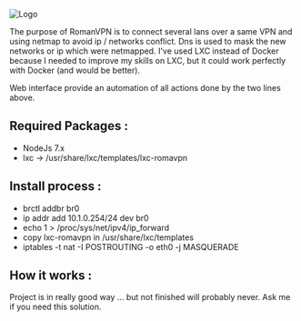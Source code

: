 ![Logo](https://raw.githubusercontent.com/vesl/romavpn/master/static/img/logo.png)

The purpose of RomanVPN is to connect several lans over a same VPN and using netmap to avoid ip / networks conflict.
Dns is used to mask the new networks or ip which were netmapped. 
I've used LXC instead of Docker because I needed to improve my skills on LXC, but it could work perfectly with Docker (and would be better).

Web interface provide an automation of all actions done by the two lines above. 

Required Packages : 
-------------------
* NodeJs 7.x
* lxc -> /usr/share/lxc/templates/lxc-romavpn


Install process : 
-----------------
* brctl addbr br0
* ip addr add 10.1.0.254/24 dev br0
* echo 1 > /proc/sys/net/ipv4/ip_forward 
* copy lxc-romavpn in /usr/share/lxc/templates
* iptables -t nat -I POSTROUTING -o eth0 -j MASQUERADE

How it works :
--------------
Project is in really good way ... but not finished will probably never. Ask me if you need this solution.

